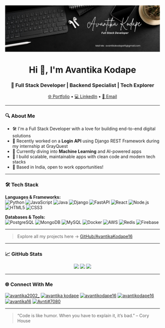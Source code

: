 ![Avantika's GitHub Banner](https://github.com/AvantikaKodape16/AvantikaKodape16/blob/main/github.png)

<h1 align="center">Hi 👋, I'm Avantika Kodape</h1>
<h3 align="center">🚀 Full Stack Developer | Backend Specialist | Tech Explorer</h3>

<p align="center">
  <a href="https://avantikakodape.netlify.app/">🌐 Portfolio</a> • 
  <a href="https://www.linkedin.com/in/avantika-kodape-b01051204/">💻 LinkedIn</a> • 
  <a href="mailto:avantikakodape16@gmail.com">📧 Email</a>
</p>

---

### 🔍 About Me

- 🛠️ I'm a Full Stack Developer with a love for building end-to-end digital solutions  
- 💼 Recently worked on a **Login API** using Django REST Framework during my internship at GrayQuest  
- 🤖 Currently diving into **Machine Learning** and AI-powered apps  
- 🚀 I build scalable, maintainable apps with clean code and modern tech stacks  
- 📍 Based in India, open to work opportunities!

---

### 🛠️ Tech Stack

**Languages & Frameworks:**  
![Python](https://img.shields.io/badge/-Python-3776AB?logo=python&logoColor=white&style=flat-square)
![JavaScript](https://img.shields.io/badge/-JavaScript-F7DF1E?logo=javascript&logoColor=black&style=flat-square)
![Java](https://img.shields.io/badge/-Java-007396?logo=java&logoColor=white&style=flat-square)
![Django](https://img.shields.io/badge/-Django-092E20?logo=django&logoColor=white&style=flat-square)
![FastAPI](https://img.shields.io/badge/-FastAPI-009688?logo=fastapi&logoColor=white&style=flat-square)
![React](https://img.shields.io/badge/-React-20232A?logo=react&logoColor=61DAFB&style=flat-square)
![Node.js](https://img.shields.io/badge/-Node.js-339933?logo=node.js&logoColor=white&style=flat-square)
![HTML5](https://img.shields.io/badge/-HTML5-E34F26?logo=html5&logoColor=white&style=flat-square)
![CSS3](https://img.shields.io/badge/-CSS3-1572B6?logo=css3&logoColor=white&style=flat-square)

**Databases & Tools:**  
![PostgreSQL](https://img.shields.io/badge/-PostgreSQL-336791?logo=postgresql&logoColor=white&style=flat-square)
![MongoDB](https://img.shields.io/badge/-MongoDB-47A248?logo=mongodb&logoColor=white&style=flat-square)
![MySQL](https://img.shields.io/badge/-MySQL-4479A1?logo=mysql&logoColor=white&style=flat-square)
![Docker](https://img.shields.io/badge/-Docker-2496ED?logo=docker&logoColor=white&style=flat-square)
![AWS](https://img.shields.io/badge/-AWS-232F3E?logo=amazon-aws&logoColor=white&style=flat-square)
![Redis](https://img.shields.io/badge/-Redis-DC382D?logo=redis&logoColor=white&style=flat-square)
![Firebase](https://img.shields.io/badge/-Firebase-FFCA28?logo=firebase&logoColor=white&style=flat-square)

---

> Explore all my projects here → [GitHub/AvantikaKodape16](https://github.com/AvantikaKodape16)

---

### 📈 GitHub Stats

<p align="center">
  <img src="https://github-readme-stats.vercel.app/api?username=AvantikaKodape16&show_icons=true&theme=react&hide_border=true" width="49%" />
  <img src="https://github-readme-streak-stats.herokuapp.com?user=AvantikaKodape16&theme=react&hide_border=true" width="49%" />
  <img src="https://github-readme-stats.vercel.app/api/top-langs/?username=AvantikaKodape16&layout=compact&theme=react&hide_border=true" width="49%" />
</p>

---

### 🌐 Connect With Me

<p align="left">
<a href="https://twitter.com/avantika2002_" target="blank"><img align="center" src="https://raw.githubusercontent.com/rahuldkjain/github-profile-readme-generator/master/src/images/icons/Social/twitter.svg" alt="avantika2002_" height="30" width="40" /></a>
<a href="https://www.linkedin.com/in/avantika-kodape-b01051204/" target="blank"><img align="center" src="https://raw.githubusercontent.com/rahuldkjain/github-profile-readme-generator/master/src/images/icons/Social/linked-in-alt.svg" alt="avantika kodape" height="30" width="40" /></a>
<a href="https://www.instagram.com/_avantika._16/" target="blank"><img align="center" src="https://raw.githubusercontent.com/rahuldkjain/github-profile-readme-generator/master/src/images/icons/Social/instagram.svg" alt="avantikodape16" height="30" width="40" /></a>
<a href="https://www.leetcode.com/avantikodape16" target="blank"><img align="center" src="https://raw.githubusercontent.com/rahuldkjain/github-profile-readme-generator/master/src/images/icons/Social/leet-code.svg" alt="avantikodape16" height="30" width="40" /></a>
<a href="https://auth.geeksforgeeks.org/user/avantika16" target="blank"><img align="center" src="https://raw.githubusercontent.com/rahuldkjain/github-profile-readme-generator/master/src/images/icons/Social/geeks-for-geeks.svg" alt="avantika16" height="30" width="40" /></a>
<a href="https://discord.gg/Avnti#7080" target="blank"><img align="center" src="https://raw.githubusercontent.com/rahuldkjain/github-profile-readme-generator/master/src/images/icons/Social/discord.svg" alt="Avnti#7080" height="30" width="40" /></a>
</p>



---

<!-- Optional Quote -->
> “Code is like humor. When you have to explain it, it’s bad.” – Cory House
